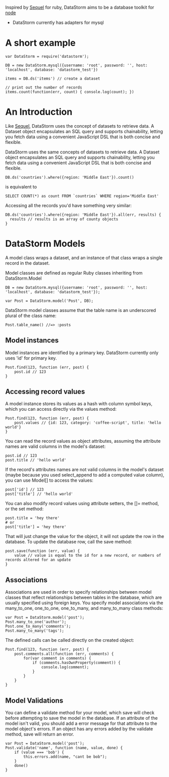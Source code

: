 Inspired by [Sequel] for ruby, DataStorm aims to be a database toolkit for
[node]

* DataStorm currently has adapters for mysql

# A short example #

    var DataStorm = require('datastorm');

    DB = new DataStorm.mysql({username: 'root', password: '', host: 'localhost', database: 'datastorm_test'})

    items = DB.ds('items') // create a dataset

    // print out the number of records
    items.count(function(err, count) { console.log(count); })

# An Introduction #

Like [Sequel], DataStorm uses the concept of datasets to retrieve data. A Dataset
object encapsulates an SQL query and supports chainability, letting you fetch
data using a convenient JavaScript DSL that is both concise and flexible.

DataStorm uses the same concepts of datasets to retrieve data. A Dataset object
encapsulates an SQL query and supports chainability, letting you fetch data
using a convenient JavaScript DSL that is both concise and flexible.

    DB.ds('countries').where({region: 'Middle East'}).count()

is equivalent to

    SELECT COUNT(*) as count FROM `countries` WHERE region='Middle East'

Accessing all the records you'd have something very similar:

    DB.ds('countries').where({region: 'Middle East'}).all(err, results) {
      results // results is an array of county objects
    }

# DataStorm Models #
A model class wraps a dataset, and an instance of that class wraps a single
record in the dataset.

Model classes are defined as regular Ruby classes inheriting from
DataStorm.Model

    DB = new DataStorm.mysql({username: 'root', password: '', host: 'localhost', database: 'datastorm_test'});

    var Post = DataStorm.model('Post', DB);

DataStorm model classes assume that the table name is an underscored plural of
the class name:

    Post.table_name() //=> :posts

## Model instances ##
Model instances are identified by a primary key. DataStorm currently only uses
'id' for primary key.

    Post.find(123, function (err, post) {
        post.id // 123
    }

## Accessing record values ##
A model instance stores its values as a hash with column symbol keys, which
you can access directly via the values method:

    Post.find(123, function (err, post) {
        post.values // {id: 123, category: 'coffee-script', title: 'hello world'}
    }

You can read the record values as object attributes, assuming the attribute
names are valid columns in the model's dataset:

    post.id // 123
    post.title // 'hello world'

If the record's attributes names are not valid columns in the model's dataset
(maybe because you used select\_append to add a computed value column), you can
use Model[] to access the values:

    post['id'] // 123
    post['title'] // 'hello world'

You can also modify record values using attribute setters, the []= method, or
the set method:

    post.title = 'hey there'
    # or
    post['title'] = 'hey there'

That will just change the value for the object, it will not update the row in
the database. To update the database row, call the save method:

    post.save(function (err, value) {
        value // value is equal to the id for a new record, or numbers of records altered for an update
    }


## Associations ##
Associations are used in order to specify relationships between model classes
that reflect relationships between tables in the database, which are usually
specified using foreign keys. You specify model associations via the
many\_to\_one, one\_to\_one, one\_to\_many, and many\_to\_many class methods:

    var Post = DataStorm.model('post');
    Post.many_to_one('author');
    Post.one_to_many('comments');
    Post.many_to_many('tags');

The defined calls can be called directly on the created object:

    Post.find(123, function (err, post) {
        post.comments.all(function (err, comments) {
            for(var comment in comments) {
                if (comments.hasOwnProperty(comment)) {
                    console.log(comment);
                }
            }
        }
    }

## Model Validations ##
You can define a validate method for your model, which save will check before
attempting to save the model in the database. If an attribute of the model
isn't valid, you should add a error message for that attribute to the model
object's errors. If an object has any errors added by the validate method,
save will return an error.

    var Post = DataStorm.model('post');
    Post.validate('name', function (name, value, done) {
        if (value === 'bob') {
            this.errors.add(name, "cant be bob");
        }
        done()
    }

[Sequel]: http://sequel.rubyforge.org/
[node]: http://nodejs.org/

